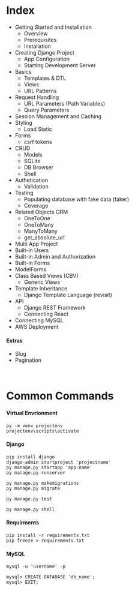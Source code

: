 # Index
* Getting Started and Installation
    * Overview
    * Prerequisites
    * Installation
* Creating Django Project
    * App Configuration
    * Starting Development Server
* Basics
    * Templates & DTL
    * Views
    * URL Patterns
* Request Handling
    * URL Parameters (Path Variables)
    * Query Parameters
* Session Management and Caching
* Styling
    * Load Static
* Forms
    * csrf tokens
* CRUD
    * Models
    * SQLite
    * DB Browser
    * Shell
* Authetication
    * Validation
* Testing
    * Populating database with fake data (faker)
    * Coverage
* Related Objects ORM
    * OneToOne
    * OneToMany
    * ManyToMany
    * get_absolute_url
* Multi App Project
* Built-in Users
* Built-in Admin and Authorization
* Built-in Forms
* ModelForms
* Class Based Views (CBV)
    * Generic Views
* Template Inheritance
    * Django Template Language (revisit)
* API
    * Django REST Framework
    * Connecting React
* Connecting MySQL
* AWS Deployment

#### Extras
* Slug
* Pagination

<br>

# Common Commands

#### Virtual Envrionment

    py -m venv projectenv
    projectenv\scripts\activate

#### Django

    pip install django
    django-admin startproject 'projectname'
    py manage.py startapp 'app-name'
    py manage.py runserver

    py manage.py makemigrations
    py manage.py migrate

    py manage.py test

    py manage.py shell

#### Requirments

    pip install -r requirements.txt
    pip freeze > requirements.txt

#### MySQL

    mysql -u 'username' -p

    mysql> CREATE DATABASE 'db_name';
    mysql> EXIT;
